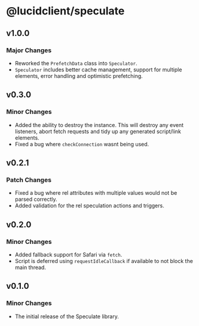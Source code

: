 # @lucidclient/speculate

## v1.0.0

### Major Changes

- Reworked the `PrefetchData` class into `Speculator`.
- `Speculator` includes better cache management, support for multiple elements, error handling and optimistic prefetching.

## v0.3.0

### Minor Changes

- Added the ability to destroy the instance. This will destroy any event listeners, abort fetch requests and tidy up any generated script/link elements.
- Fixed a bug where `checkConnection` wasnt being used.

## v0.2.1

### Patch Changes

- Fixed a bug where rel attributes with multiple values would not be parsed correctly.
- Added validation for the rel speculation actions and triggers.

## v0.2.0

### Minor Changes

- Added fallback support for Safari via `fetch`.
- Script is deferred using `requestIdleCallback` if available to not block the main thread.

## v0.1.0

### Minor Changes

- The initial release of the Speculate library.